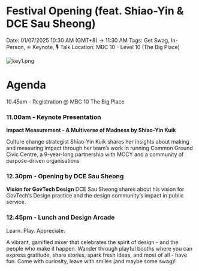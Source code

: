 # Festival Opening (feat. Shiao-Yin & DCE Sau Sheong)

Date: 01/07/2025 10:30 AM (GMT+8) → 11:30 AM
Tags: Get Swag, In-Person, ✳️ Keynote, 🎙️ Talk
Location: MBC 10 - Level 10 (The Big Place)

![key1.png](Festival%20Opening%20(feat%20Shiao-Yin%20&%20DCE%20Sau%20Sheong)%202179181c6cdb80fd867ec6209d9a0ecf/key1.png)

# **Agenda**

10.45am - Registration @ MBC 10 The Big Place

### 11.00am -  **Keynote Presentation**
**Impact Measurement - A Multiverse of Madness by Shiao-Yin Kuik**

Culture change strategist Shiao-Yin Kuik shares her insights about making and measuring impact through her team’s work in running Common Ground Civic Centre, a 9-year-long partnership with MCCY and a community of purpose-driven organisations 

### 12.30pm - **Opening by DCE Sau Sheong**

**Vision for GovTech Design**
DCE Sau Sheong shares about his vision for GovTech’s Design practice and the design community’s impact in public service.

### 12.45pm - **Lunch** and **Design Arcade**

Learn. Play. Appreciate.

A vibrant, gamified mixer that celebrates the spirit of design - and the people who make it happen. Wander through playful booths where you can express gratitude, share stories, spark fresh ideas, and most of all - have fun. Come with curiosity, leave with smiles (and maybe some swag)!